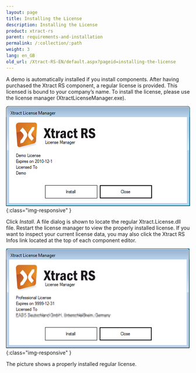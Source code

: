 ```yaml
---
layout: page
title: Installing the License
description: Installing the License
product: xtract-rs
parent: requirements-and-installation
permalink: /:collection/:path
weight: 3
lang: en_GB
old_url: /Xtract-RS-EN/default.aspx?pageid=installing-the-license
---
```


A demo is automatically installed if you install components. After having purchased the Xtract RS component, a regular license is provided. This licensed is bound to your company’s name. To install the license, please use the license manager (XtractLicenseManager.exe).

![XtractRS-No-License](/img/content/XtractRS-No-License.png){:class="img-responsive" }


Click *Install*. A file dialog is shown to locate the regular Xtract.License.dll file. Restart the license manager to view the properly installed license. If you want to inspect your current license data, you may also click the Xtract RS Infos link located at the top of each component editor.


![XtractRS-Full-License](/img/content/XtractRS-Full-License.png){:class="img-responsive" }

The picture shows a properly installed regular license.